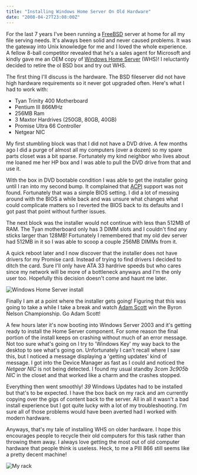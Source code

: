 ```yaml
---
title: "Installing Windows Home Server On Old Hardware"
date: "2008-04-27T23:08:00Z"
---
```

For the last 7 years I've been running a [FreeBSD](http://www.freebsd.org/ "FreeBSD") server at home for all my file serving needs. It's always been solid and never caused problems. It was the gateway into Unix knowledge for me and I loved the whole experience. A fellow 8-ball competitor revealed that he's a sales agent for Microsoft and kindly gave me an OEM copy of [Windows Home Server](https://en.wikipedia.org/wiki/Windows_Home_Server "Windows Home Server") (WHS)! I reluctantly decided to retire the ol BSD box and try out WHS.


The first thing I'll discuss is the hardware. The BSD fileserver did not have high hardware requirements so it never got upgraded often. Here's what I had to work with:

* Tyan Trinity 400 Motherboard
* Pentium III 866MHz
* 256MB Ram
* 3 Maxtor Hardrives (250GB, 80GB, 40GB)
* Promise Ultra 66 Controller
* Netgear NIC

My first stumbling block was that I did not have a DVD drive. A few months ago I did a purge of almost all my computers (over a dozen) so my spare parts closet was a bit sparse. Fortunately my kind neighbor who lives about me loaned me her HP box and I was able to pull the DVD drive from that and use it.

With the box in DVD bootable condition I was able to get the installer going until I ran into my second bump. It complained that [ACPI](http://en.wikipedia.org/wiki/Advanced_Configuration_and_Power_Interface) support was not found. Fortunately that was a simple BIOS setting. I did a lot of messing around with the BIOS a while back and was unsure what changes what could complicate matters so I reverted the BIOS back to its defaults and I got past that point without further issues.

The next block was the installer would not continue with less than 512MB of RAM. The Tyan motherboard only has 3 DIMM slots and I couldn't find any sticks larger than 128MB! Fortunately I remembered that my old dev server had 512MB in it so I was able to scoop a couple 256MB DIMMs from it.

A quick reboot later and I now discover that the installer does not have drivers for my Promise card. Instead of trying to find drivers I decided to ditch the card. Sure I'll only have ATA 33 hardrive speeds but who cares since my network will be more of a bottleneck anyways and I'm the only user too. Hopefully this decision doesn't come and haunt me later.

![Windows Home Server install](https://lh3.googleusercontent.com/lfxvx0vLbC5clQKfaLh1tvOdca0G8LvMag6Y4FW3ti8fPBih2OTV9sxtL4FHlT7uHpjHyInoxO4FksIiArIomLv3ckQ3xmIKU6JXja12X49dDVgl_UY9ok3Fg2CEvK48buAINzJzjOvArBsexS6YBjgrPv0PX1pvytia0v0ehVSk0dNWM8M8B4xtrX1Ey8yn9FPyWSxFIYqZ2Q9ec-VrKzg0N2Ci8scRMQi6mdj2Jqa5FZXdJJB5K3TdgIIno7d62SgP3OHNRI3_lPu-GaJb82hKQciCOhh7nGomX6hZaxDcoGCFLRyi7EEhtghy94MWJEt4XDhMZLWPWDpcKwgWw9_6w0woUt0jeFq1312CPuBBHwEgMGFh5O5bcgrXxaGqSaRkphRzCeVHbYrYoz5PLg1YuAahVd_SVQaC5lGG1Wqzm0wNrV05pNAgFy_su1pZuZIZ2vYr8Eo5Q8v8DzUiXujkFsYSfQM4rGSC58W1tWAiSSnGnEewfk9SP0D1uUW-yIT5ntZ1tu7ukbo0KTO1gEyATJvGYiIWpko_4zc4sCumPCgGHeCjJ2AaeHYIcaSbTxdLNBgGhcoxfwcin-6H0T_vCox9m0TEj2m7DNQx6vPNZi7kW-ogO4z0BacT7n-BLEl4uZMbGAGbqxtcP2jO5O-ppKGPYE4lAkjtGABQeZW8Vdidq4Fa3NOhk8X_uaslQqhOFrAyvXpnE5eWMT4otHM2MsvjT8lfNPWffc9X6OQWKD6cpXyBcj0=w400-h300-no)

Finally I am at a point where the installer gets going! Figuring that this was going to take a while I take a break and watch [Adam Scott](http://www.pgatour.com/golfers/024502/adam-scott/) win the Byron Nelson Championship. Go Adam Scott!

A few hours later it's now booting into Windows Server 2003 and it's getting ready to install the Home Server component. For some reason the final portion of the install keeps on crashing without much of an error message. Not too sure what's going on I try to 'Windows Key' my way back to the desktop to see what's going on. Unfortunately I can't recall where I saw this, but I noticed a message displaying a 'getting updates' kind of message. I got into the Device Manager as fast as I could and noticed the *Netgear NIC* is not being detected. I found my usual standby *3com 3c905b NIC* in the closet and that worked like a charm and the crashes stopped.

Everything then went smoothly! *39* Windows Updates had to be installed but that's to be expected. I have the box back on my rack and am currently copying over the gigs of content back to the server. All in all it wasn't a bad install experience but I got quite lucky with a lot of my troubleshooting. I'm sure all of those problems would have been averted had I worked with modern hardware.

Anyways, that's my tale of installing WHS on older hardware. I hope this encourages people to recycle their old computers for this task rather than throwing them away. I always love getting the most out of old computer hardware that people think is useless. Heck, to me a PIII 866 still seems like a pretty decent machine!

![My rack](https://lh3.googleusercontent.com/GA0USczzaCv2G1b76Sq7TlGBTaQIWdfGkCIK1s62phw0Vxmt7zVxrpveCWvDcxzYuGego6-F6S8VdRU3bJWCqrpnfK2PHCt0OGcbZPPrj2sg9bsW2yw-CQlmvrabDM79PP-qIkdiJUO7qOCRTUcUdA7KNPcSJzkKtWBS2yMkM_nonweY9bn_wRA4O0SFr3k5k6QmYLUtu0S6FFfPWQ2xoV4FgW1-MyTFVdv17FcGGJ0O2y3wEbyBkn47NT7wcFm8f7NfgbwuKYj5yo9j9xF0qH5s-gHj1Jq8vaXrgbNr5CDoVe99HlnXVCukKCJGgfDNKKd1CtdbvRaZ3NB02UqlJsq43e2Ar0YDUpeOddejtj--WOqyB1LEokHd5bV4lOev-QZXRqku-XZa6lnsPKXwN1D4WVH6GEokPGkzLXXpI-t-XbmdVPPboZ0Nd_RqXcghCU8RFvsW3xj8OME0Vvg1l40yTWRiUmK2a2wKjFqt2sYRe0JFFv9jQupmrbZSN29S6eK4KDnEHgCqFYjujOS0gyXrOMxe-lzx3vnrNvWWs8FmPewj_h7KuVlcNNcjdxHnudiyUDsWHJs0JFz0RJkiIXCnuLvTura49ec9wzf-ndBKaR_Rt-wbr1mRylCE5jk3de30HRYOSZBD6zAIk3p0z45WWGqgXEbdzc8GkZJ7FJNXdf7Wv96tHxVxpfv0hQEZOCjA3Mof158UJDCX0Z86vVZlFbSzlaBq4uICDEmRhsGQBDv7ivixe_M=w350-h522-no)
